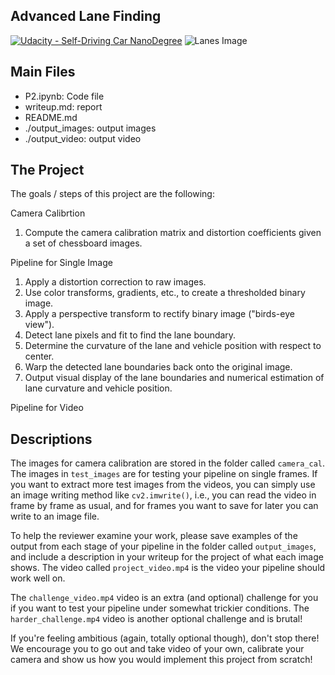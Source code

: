## Advanced Lane Finding
[![Udacity - Self-Driving Car NanoDegree](https://s3.amazonaws.com/udacity-sdc/github/shield-carnd.svg)](http://www.udacity.com/drive)
![Lanes Image](./examples/example_output.jpg)

Main Files
---
* P2.ipynb: Code file
* writeup.md: report
* README.md
* ./output_images: output images
* ./output_video: output video


The Project
---
The goals / steps of this project are the following:

Camera Calibrtion
1. Compute the camera calibration matrix and distortion coefficients given a set of chessboard images.

Pipeline for Single Image
1. Apply a distortion correction to raw images.
2. Use color transforms, gradients, etc., to create a thresholded binary image.
3. Apply a perspective transform to rectify binary image ("birds-eye view").
4. Detect lane pixels and fit to find the lane boundary.
5. Determine the curvature of the lane and vehicle position with respect to center.
6. Warp the detected lane boundaries back onto the original image.
7. Output visual display of the lane boundaries and numerical estimation of lane curvature and vehicle position.

Pipeline for Video

Descriptions
---
The images for camera calibration are stored in the folder called `camera_cal`.  The images in `test_images` are for testing your pipeline on single frames.  If you want to extract more test images from the videos, you can simply use an image writing method like `cv2.imwrite()`, i.e., you can read the video in frame by frame as usual, and for frames you want to save for later you can write to an image file.  

To help the reviewer examine your work, please save examples of the output from each stage of your pipeline in the folder called `output_images`, and include a description in your writeup for the project of what each image shows.    The video called `project_video.mp4` is the video your pipeline should work well on.  

The `challenge_video.mp4` video is an extra (and optional) challenge for you if you want to test your pipeline under somewhat trickier conditions.  The `harder_challenge.mp4` video is another optional challenge and is brutal!

If you're feeling ambitious (again, totally optional though), don't stop there!  We encourage you to go out and take video of your own, calibrate your camera and show us how you would implement this project from scratch!
